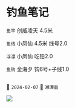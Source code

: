 # 钓鱼笔记

`鱼竿` 创威凌天 4.5米

`鱼线` 小凤仙 4.5米 线号2.0

`浮漂` 小凤仙 吃铅2.0

`鱼钩` 金海夕 钩6号+子线1.0

##

📅 `2024-02-07` 🚩 `湘潭县`

![](https://img.zhangniandong.com/2024/02/07/20240207142502.jpg)
